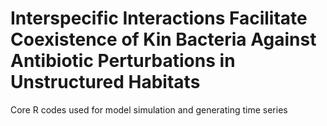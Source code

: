 # Interspecific Interactions Facilitate Coexistence of Kin Bacteria Against Antibiotic Perturbations in Unstructured Habitats
Core R codes used for model simulation and generating time series 
